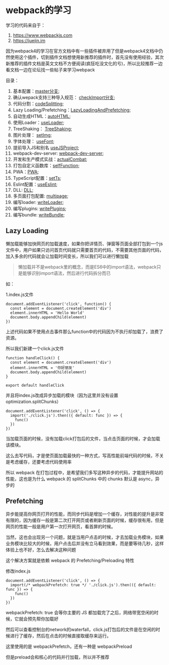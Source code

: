 # webpack的学习
学习的代码来自于：
1. https://www.webpackjs.com
2. https://juejin.im

因为webpack4的学习在官方文档中有一些插件被弃用了但是webpack4文档中仍然使用这个插件，切到插件文档想使用新推荐的插件时，首先没有使用经验，其次新推荐的插件文档是英文文档不方便阅读(疯狂吃没文化的亏)，所以比较推荐一边看文档一边在论坛找一些帖子来学习webpack

目录：

1. 基本配置：[master分支](https://github.com/ChunchunIsMe/studyWebpack "master");
2. 确认wepack支持三种导入规范： [checkImport分支](https://github.com/ChunchunIsMe/studyWebpack/tree/checkImport "checkImport");
3. 代码分割：[codeSplitting](https://github.com/ChunchunIsMe/studyWebpack/tree/codeSplitting "codeSplitting");
4. Lazy Loading/Prefetching：[LazyLoadingAndPrefetching](https://github.com/ChunchunIsMe/studyWebpack/tree/LazyLoadingAndPrefetching "LazyLoadingAndPrefetching");
5. 自动生成HTML：[autoHTML](https://github.com/ChunchunIsMe/studyWebpack/tree/autoHTML "autoHTML");
6. 使用Loader：[useLoader](https://github.com/ChunchunIsMe/studyWebpack/tree/useLoader "useLoader");
7. TreeShaking： [TreeShaking](https://github.com/ChunchunIsMe/studyWebpack/tree/TreeShaking "TreeShaking");
8. 图片处理： [setImg](https://github.com/ChunchunIsMe/studyWebpack/tree/setImg "setImg");
9. 字体处理： [useFont](https://github.com/ChunchunIsMe/studyWebpack/tree/useFont "useFont");
10. 提前导入JS和别名 [useJSProject](https://github.com/ChunchunIsMe/studyWebpack/tree/useJSProject "useJSProject");
11. webpack-dev-server: [webpack-dev-server](https://github.com/ChunchunIsMe/studyWebpack/tree/webpack-dev-server "webpack-dev-server");
12. 开发和生产模式实战：[actualCombat](https://github.com/ChunchunIsMe/studyWebpack/tree/actualCombat "actualCombat");
13. 打包自定义函数库：[selfFunction](https://github.com/ChunchunIsMe/studyWebpack/tree/selfFunction "selfFunction");
14. PWA：[PWA](https://github.com/ChunchunIsMe/studyWebpack/tree/PWA "PWA");
15. TypeScript配置：[setTs](https://github.com/ChunchunIsMe/studyWebpack/tree/setTs "setTs");
16. Eslint配置：[useEslint](https://github.com/ChunchunIsMe/studyWebpack/tree/useEslint "useEslint");
17. DLL: [DLL](https://github.com/ChunchunIsMe/studyWebpack/tree/DLL "DLL");
18. 多页面打包配置: [multipage](https://github.com/ChunchunIsMe/studyWebpack/tree/multipage "multipage");
19. 编写loader: [writeLoader](https://github.com/ChunchunIsMe/studyWebpack/tree/writeLoader "writeLoader");
20. 编写plugins: [writePlugins](https://github.com/ChunchunIsMe/studyWebpack/tree/writePlugins "writePlugins");
21. 编写bundle: [writeBundle](https://github.com/ChunchunIsMe/studyWebpack/tree/writeBundle "writeBundle");

## Lazy Loading
懒加载能够加快网页的加载速度，如果你把详情页、弹窗等页面全部打包到一个js文件中，用户如果只访问首页代码就只需要首页的代码，不需要其他页面的代码，加入多余的代码就会让加载时间变长，所以我们可以进行懒加载

> 懒加载并不是webpack里的概念，而是ES6中的import语法，webpack只是能够识别import语法，然后进行代码拆分而已

如：

1.index.js文件
```
document.addEventListener('click', function() {
  const element = document.createElement('div')
  element.innerHTML = 'Hello World'
  document.body.appendChild(element)
})
```

上述代码如果不使用点击事件那么function中的代码因为不执行却加载了，浪费了资源。

所以我们新建一个click.js文件

```
function handleClick() {
  const element = document.createElement('div')
  element.innerHTML = '你好朋友'
  document.body.appendChild(element)
}

export default handleClick
```

并且将index.js改成异步加载的模块（因为这里并没有设置optimization.splitChunks）
```
document.addEventListener('click', () => {
  import('./click.js').then(({ default: func }) => {
    func()
  })
})
```
当加载页面的时候，没有加载click打包后的文件，当点击页面的时候，才会加载该模块。

这么去写代码，才是使页面加载最快的一种方式，写高性能前端代码的时候，不关是考虑缓存，还要考虑代码使用率

所以 webpack 在打包过程中，是希望我们多写这种异步的代码，才能提升网站的性能，这也是为什么 webpack 的 splitChunks 中的 chunks 默认是 async，异步的
## Prefetching
异步能提高你网页打开的性能，而同步代码是增加一个缓存，对性能的提升是非常有限的，因为缓存一般是第二次打开网页或者刷新页面的时候，缓存很有用，但是网页的性能一般是用户第一次打开网页，看首屏的时候。

当然，这也会出现另一个问题，就是当用户点击的时候，才去加载业务模块，如果业务模块比较大的时候，用户点击后并没有立马看到效果，而是要等待几秒，这样体验上也不好，怎么去解决这种问题

这个解决方案就是依赖 webpack 的 Prefetching/Preloading 特性

修改index.js
```
document.addEventListener('click', () => {
  import(/* webpackPrefetch: true */ './click.js').then(({ default: func }) => {
    func()
  })
})
```
webpackPrefetch: true 会等你主要的 JS 都加载完了之后，网络带宽空闲的时候，它就会预先帮你加载好

然后可以查看控制台的network的waterfall，click.js打包后的文件是在空闲的时候进行了缓存，然后在点击的时候直接取缓存来运行。

这里使用的是 webpackPrefetch，还有一种是 webpackPreload

但是preload会和核心的代码并行加载，所以并不推荐